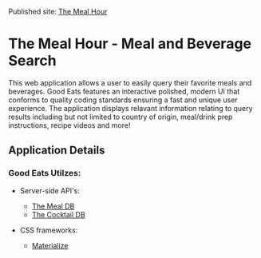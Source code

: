 Published site: [The Meal Hour](#link_to_site)

# The Meal Hour - Meal and Beverage Search

This web application allows a user to easily query their favorite meals and beverages. Good Eats features an interactive polished, modern UI that conforms to quality coding standards ensuring a fast and unique user experience. The application displays relavant information relating to query results including but not limited to country of origin, meal/drink prep instructions, recipe videos and more!

## Application Details

### Good Eats Utilzes:

- Server-side API's:

  - [The Meal DB](https://www.themealdb.com/api.php)
  - [The Cocktail DB](https://www.thecocktaildb.com/api.php)

- CSS frameworks:

  - [Materialize](https://materializecss.com/)
